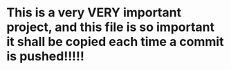 # This is a very VERY important project, and this file is so important it shall be copied each time a commit is pushed!!!!!
